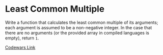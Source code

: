 # Least Common Multiple

Write a function that calculates the least common multiple of its arguments; each argument is assumed to be a non-negative integer. In the case that there are no arguments (or the provided array in compiled languages is empty), return `1`.

[Codewars Link](https://www.codewars.com/kata/5259acb16021e9d8a60010af/)
